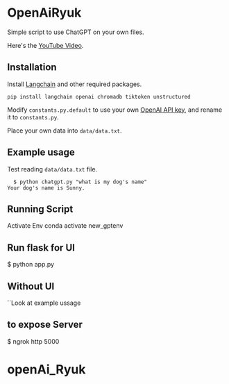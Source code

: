 # OpenAiRyuk

Simple script to use ChatGPT on your own files.

Here's the [YouTube Video](https://youtu.be/9AXP7tCI9PI).

## Installation

Install [Langchain](https://github.com/hwchase17/langchain) and other required packages.
```
pip install langchain openai chromadb tiktoken unstructured
```
Modify `constants.py.default` to use your own [OpenAI API key](https://platform.openai.com/account/api-keys), and rename it to `constants.py`.

Place your own data into `data/data.txt`.

## Example usage
Test reading `data/data.txt` file.
```
  $ python chatgpt.py "what is my dog's name"
Your dog's name is Sunny.
```
## Running Script
Activate Env
conda activate new_gptenv

## Run flask for UI
 $ python app.py
## Without UI
  ``Look at example ussage 
## to expose Server 
  $ ngrok http 5000
# openAi_Ryuk

